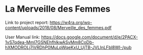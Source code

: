 # La Merveille des Femmes

Link to project report:
https://w4ra.org/wp-content/uploads/2018/08/Merveille_des_femmes.pdf

User Manual link:
https://docs.google.com/document/d/e/2PACX-1vS7qdea-Mml7GSNEhfhlkwASvMm8CoDb-hXMODROLj7iVRDhP0MuLpWqeKxU_UjTB-JVLInLFbl8WI-/pub
